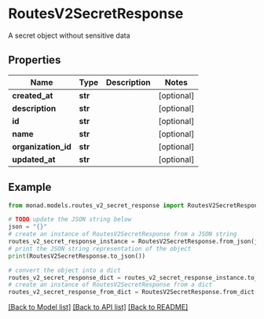 # RoutesV2SecretResponse

A secret object without sensitive data

## Properties

Name | Type | Description | Notes
------------ | ------------- | ------------- | -------------
**created_at** | **str** |  | [optional] 
**description** | **str** |  | [optional] 
**id** | **str** |  | [optional] 
**name** | **str** |  | [optional] 
**organization_id** | **str** |  | [optional] 
**updated_at** | **str** |  | [optional] 

## Example

```python
from monad.models.routes_v2_secret_response import RoutesV2SecretResponse

# TODO update the JSON string below
json = "{}"
# create an instance of RoutesV2SecretResponse from a JSON string
routes_v2_secret_response_instance = RoutesV2SecretResponse.from_json(json)
# print the JSON string representation of the object
print(RoutesV2SecretResponse.to_json())

# convert the object into a dict
routes_v2_secret_response_dict = routes_v2_secret_response_instance.to_dict()
# create an instance of RoutesV2SecretResponse from a dict
routes_v2_secret_response_from_dict = RoutesV2SecretResponse.from_dict(routes_v2_secret_response_dict)
```
[[Back to Model list]](../README.md#documentation-for-models) [[Back to API list]](../README.md#documentation-for-api-endpoints) [[Back to README]](../README.md)


